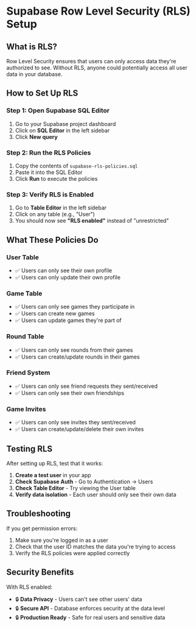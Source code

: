 # Supabase Row Level Security (RLS) Setup

## What is RLS?
Row Level Security ensures that users can only access data they're authorized to see. Without RLS, anyone could potentially access all user data in your database.

## How to Set Up RLS

### Step 1: Open Supabase SQL Editor
1. Go to your Supabase project dashboard
2. Click on **SQL Editor** in the left sidebar
3. Click **New query**

### Step 2: Run the RLS Policies
1. Copy the contents of `supabase-rls-policies.sql`
2. Paste it into the SQL Editor
3. Click **Run** to execute the policies

### Step 3: Verify RLS is Enabled
1. Go to **Table Editor** in the left sidebar
2. Click on any table (e.g., "User")
3. You should now see **"RLS enabled"** instead of "unrestricted"

## What These Policies Do

### User Table
- ✅ Users can only see their own profile
- ✅ Users can only update their own profile

### Game Table  
- ✅ Users can only see games they participate in
- ✅ Users can create new games
- ✅ Users can update games they're part of

### Round Table
- ✅ Users can only see rounds from their games
- ✅ Users can create/update rounds in their games

### Friend System
- ✅ Users can only see friend requests they sent/received
- ✅ Users can only see their own friendships

### Game Invites
- ✅ Users can only see invites they sent/received
- ✅ Users can create/update/delete their own invites

## Testing RLS

After setting up RLS, test that it works:

1. **Create a test user** in your app
2. **Check Supabase Auth** - Go to Authentication → Users
3. **Check Table Editor** - Try viewing the User table
4. **Verify data isolation** - Each user should only see their own data

## Troubleshooting

If you get permission errors:
1. Make sure you're logged in as a user
2. Check that the user ID matches the data you're trying to access
3. Verify the RLS policies were applied correctly

## Security Benefits

With RLS enabled:
- 🔒 **Data Privacy** - Users can't see other users' data
- 🔒 **Secure API** - Database enforces security at the data level
- 🔒 **Production Ready** - Safe for real users and sensitive data
